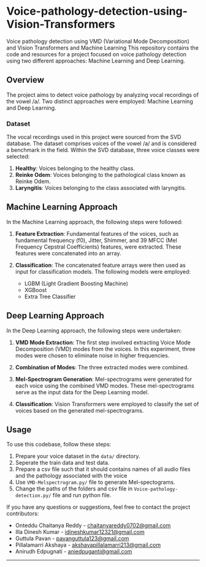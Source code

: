 # Voice-pathology-detection-using-Vision-Transformers
Voice pathology detection using VMD (Variational Mode Decomposition) and Vision Transformers and Machine Learning
This repository contains the code and resources for a project focused on voice pathology detection using two different approaches: Machine Learning and Deep Learning.

## Overview

The project aims to detect voice pathology by analyzing vocal recordings of the vowel /a/. Two distinct approaches were employed: Machine Learning and Deep Learning.

### Dataset

The vocal recordings used in this project were sourced from the SVD database. The dataset comprises voices of the vowel /a/ and is considered a benchmark in the field. Within the SVD database, three voice classes were selected:

1. **Healthy**: Voices belonging to the healthy class.
2. **Reinke Odem**: Voices belonging to the pathological class known as Reinke Odem.
3. **Laryngitis**: Voices belonging to the class associated with laryngitis.

## Machine Learning Approach

In the Machine Learning approach, the following steps were followed:

1. **Feature Extraction**: Fundamental features of the voices, such as fundamental frequency (f0), Jitter, Shimmer, and 39 MFCC (Mel Frequency Cepstral Coefficients) features, were extracted. These features were concatenated into an array.

2. **Classification**: The concatenated feature arrays were then used as input for classification models. The following models were employed:
   - LGBM (Light Gradient Boosting Machine)
   - XGBoost
   - Extra Tree Classifier

## Deep Learning Approach

In the Deep Learning approach, the following steps were undertaken:

1. **VMD Mode Extraction**: The first step involved extracting Voice Mode Decomposition (VMD) modes from the voices. In this experiment, three modes were chosen to eliminate noise in higher frequencies.

2. **Combination of Modes**: The three extracted modes were combined.

3. **Mel-Spectrogram Generation**: Mel-spectrograms were generated for each voice using the combined VMD modes. These mel-spectrograms serve as the input data for the Deep Learning model.

4. **Classification**: Vision Transformers were employed to classify the set of voices based on the generated mel-spectrograms.


## Usage

To use this codebase, follow these steps:

1. Prepare your voice dataset in the `data/` directory.
2. Seperate the train data and test data.
3. Prepare a csv file such that it should contains names of all audio files and the pathology associated with the voice
4. Use `VMD-Melspectrogram.py/` file to generate Mel-spectograms.
5. Change the paths of the folders and csv file in `Voice-pathology-detection.py/` file and run python file.


If you have any questions or suggestions, feel free to contact the project contributors:

- Onteddu Chaitanya Reddy - chaitanyareddy0702@gmail.com
- Illa Dinesh Kumar - idineshkumar12321@gmail.com
- Guttula Pavan - pavanguttula123@gmail.com
- Pillalamarri Akshaya - akshayapillalamarri213@gmail.com
-  Anirudh Edpugnati - aniedpuganti@gmail.com

---

